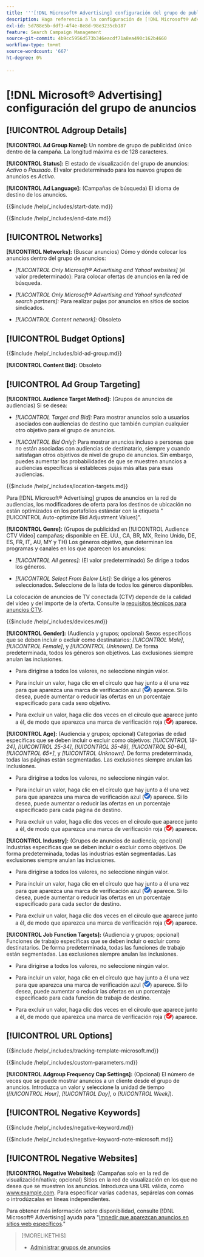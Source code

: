 ```yaml
---
title: '''[!DNL Microsoft® Advertising] configuración del grupo de publicidad"'
description: Haga referencia a la configuración de [!DNL Microsoft® Advertising] grupos de anuncios.
exl-id: 5d788e5b-ddf3-4f4e-8e8d-98e3235cb187
feature: Search Campaign Management
source-git-commit: 4b9cc5956d573b346eacdf71a8ea490c162b4660
workflow-type: tm+mt
source-wordcount: '667'
ht-degree: 0%

---
```


# [!DNL Microsoft® Advertising] configuración del grupo de anuncios

## [!UICONTROL Adgroup Details]

**[!UICONTROL Ad Group Name]:** Un nombre de grupo de publicidad único dentro de la campaña. La longitud máxima es de 128 caracteres.

**[!UICONTROL Status]:** El estado de visualización del grupo de anuncios: *Activo* o *Pausado*. El valor predeterminado para los nuevos grupos de anuncios es *Activo*.

**[!UICONTROL Ad Language]:** (Campañas de búsqueda) El idioma de destino de los anuncios.

<!-- **[!UICONTROL Start Date]:** -->

{{$include /help/_includes/start-date.md}}

<!-- **[!UICONTROL End Date]:** -->

{{$include /help/_includes/end-date.md}}

## [!UICONTROL Networks]

**[!UICONTROL Networks]:** (Buscar anuncios) Cómo y dónde colocar los anuncios dentro del grupo de anuncios:

* *[!UICONTROL Only Microsoft® Advertising and Yahoo! websites]* (el valor predeterminado): Para colocar ofertas de anuncios en la red de búsqueda.

* *[!UICONTROL Only Microsoft® Advertising and Yahoo! syndicated search partners]:* Para realizar pujas por anuncios en sitios de socios sindicados.

* *[!UICONTROL Content network]:* Obsoleto

## [!UICONTROL Budget Options]

<!-- **[!UICONTROL Bid]:** -->

{{$include /help/_includes/bid-ad-group.md}}

**[!UICONTROL Content Bid]:** Obsoleto

## [!UICONTROL Ad Group Targeting]

**[!UICONTROL Audience Target Method]:** (Grupos de anuncios de audiencias) Si se desea:

* *[!UICONTROL Target and Bid]:* Para mostrar anuncios solo a usuarios asociados con audiencias de destino que también cumplan cualquier otro objetivo para el grupo de anuncios.

* *[!UICONTROL Bid Only]:* Para mostrar anuncios incluso a personas que no están asociadas con audiencias de destinatario, siempre y cuando satisfagan otros objetivos de nivel de grupo de anuncios. Sin embargo, puedes aumentar las probabilidades de que se muestren anuncios a audiencias específicas si estableces pujas más altas para esas audiencias.

<!-- **[!UICONTROL Location Target]:** -->

{{$include /help/_includes/location-targets.md}}

Para [!DNL Microsoft® Advertising] grupos de anuncios en la red de audiencias, los modificadores de oferta para los destinos de ubicación no están optimizados en los portafolios estándar con la etiqueta &quot;[!UICONTROL Auto-optimize Bid Adjustment Values]&quot;.

**[!UICONTROL Genre]:** (Grupos de publicidad en [!UICONTROL Audience CTV Video] campañas; disponible en EE. UU., CA, BR, MX, Reino Unido, DE, ES, FR, IT, AU, MY y TH<!-- Should that go in the campaign sub-type description instead, or is this applicable for this feature only? -->) Los géneros objetivo, que determinan los programas y canales en los que aparecen los anuncios:

* *[!UICONTROL All genres]:* (El valor predeterminado) Se dirige a todos los géneros.

* *[!UICONTROL Select From Below List]:* Se dirige a los géneros seleccionados. Seleccione de la lista de todos los géneros disponibles.

La colocación de anuncios de TV conectada (CTV) depende de la calidad del vídeo y del importe de la oferta. Consulte la [requisitos técnicos para anuncios CTV](https://help.ads.microsoft.com/#apex/ads/en/60102/0/#TechnicalRequirements).

<!-- **[!UICONTROL Devices]:** -->

{{$include /help/_includes/devices.md}}

**[!UICONTROL Gender]:** (Audiencia y grupos; opcional) Sexos específicos que se deben incluir o excluir como destinatarios: *[!UICONTROL Male]*, *[!UICONTROL Female]*, y *[!UICONTROL Unknown]*. De forma predeterminada, todos los géneros son objetivos. Las exclusiones siempre anulan las inclusiones.

* Para dirigirse a todos los valores, no seleccione ningún valor.

* Para incluir un valor, haga clic en el círculo que hay junto a él una vez para que aparezca una marca de verificación azul (![Incluir](/help/search-social-commerce/assets/include.png "Incluir")) aparece. Si lo desea, puede aumentar o reducir las ofertas en un porcentaje especificado para cada sexo objetivo.

* Para excluir un valor, haga clic dos veces en el círculo que aparece junto a él, de modo que aparezca una marca de verificación roja (![Excluir](/help/search-social-commerce/assets/exclude.png "Excluir")) aparece.

**[!UICONTROL Age]:** (Audiencia y grupos; opcional) Categorías de edad específicas que se deben incluir o excluir como objetivos: *[!UICONTROL 18-24]*, *[!UICONTROL 25-34]*, *[!UICONTROL 35-49]*, *[!UICONTROL 50-64]*, *[!UICONTROL 65+]*, y *[!UICONTROL Unknown]*. De forma predeterminada, todas las páginas están segmentadas. Las exclusiones siempre anulan las inclusiones.

* Para dirigirse a todos los valores, no seleccione ningún valor.

* Para incluir un valor, haga clic en el círculo que hay junto a él una vez para que aparezca una marca de verificación azul (![Incluir](/help/search-social-commerce/assets/include.png "Incluir")) aparece. Si lo desea, puede aumentar o reducir las ofertas en un porcentaje especificado para cada página de destino.

* Para excluir un valor, haga clic dos veces en el círculo que aparece junto a él, de modo que aparezca una marca de verificación roja (![Excluir](/help/search-social-commerce/assets/exclude.png "Excluir")) aparece.

**[!UICONTROL Industry]:** (Grupos de anuncios de audiencia; opcional) Industrias específicas que se deben incluir o excluir como objetivos. De forma predeterminada, todas las industrias están segmentadas. Las exclusiones siempre anulan las inclusiones.

* Para dirigirse a todos los valores, no seleccione ningún valor.

* Para incluir un valor, haga clic en el círculo que hay junto a él una vez para que aparezca una marca de verificación azul (![Incluir](/help/search-social-commerce/assets/include.png "Incluir")) aparece. Si lo desea, puede aumentar o reducir las ofertas en un porcentaje especificado para cada sector de destino.

* Para excluir un valor, haga clic dos veces en el círculo que aparece junto a él, de modo que aparezca una marca de verificación roja (![Excluir](/help/search-social-commerce/assets/exclude.png "Excluir")) aparece.

**[!UICONTROL Job Function Targets]:** (Audiencia y grupos; opcional) Funciones de trabajo específicas que se deben incluir o excluir como destinatarios. De forma predeterminada, todas las funciones de trabajo están segmentadas. Las exclusiones siempre anulan las inclusiones.

* Para dirigirse a todos los valores, no seleccione ningún valor.

* Para incluir un valor, haga clic en el círculo que hay junto a él una vez para que aparezca una marca de verificación azul (![Incluir](/help/search-social-commerce/assets/include.png "Incluir")) aparece. Si lo desea, puede aumentar o reducir las ofertas en un porcentaje especificado para cada función de trabajo de destino.

* Para excluir un valor, haga clic dos veces en el círculo que aparece junto a él, de modo que aparezca una marca de verificación roja (![Excluir](/help/search-social-commerce/assets/exclude.png "Excluir")) aparece.

## [!UICONTROL URL Options]

<!-- **[!UICONTROL Tracking Template]:** -->

{{$include /help/_includes/tracking-template-microsoft.md}}

<!-- **[!UICONTROL Custom Parameters]:** -->

{{$include /help/_includes/custom-parameters.md}}

**[!UICONTROL Adgroup Frequency Cap Settings]:** (Opcional) El número de veces que se puede mostrar anuncios a un cliente desde el grupo de anuncios. Introduzca un valor y seleccione la unidad de tiempo (*[!UICONTROL Hour]*, *[!UICONTROL Day]*, o *[!UICONTROL Week]*).

## [!UICONTROL Negative Keywords]

<!-- **[!UICONTROL Negative Keywords]:** -->

{{$include /help/_includes/negative-keyword.md}}

<!-- Note for **[!UICONTROL Negative Keywords]:** -->

{{$include /help/_includes/negative-keyword-note-microsoft.md}}

## [!UICONTROL Negative Websites]

**[!UICONTROL Negative Websites]:** (Campañas solo en la red de visualización/nativa; opcional) Sitios en la red de visualización en los que no desea que se muestren los anuncios. Introduzca una URL válida, como www.example.com. Para especificar varias cadenas, sepárelas con comas o introdúzcalas en líneas independientes.

Para obtener más información sobre disponibilidad, consulte [!DNL Microsoft® Advertising] ayuda para &quot;[Impedir que aparezcan anuncios en sitios web específicos](https://help.ads.microsoft.com/#apex/bae/en/14061/0).&quot;

>[!MORELIKETHIS]
>
>* [Administrar grupos de anuncios](/help/search-social-commerce/campaign-management/campaigns/ad-group-manage.md)

